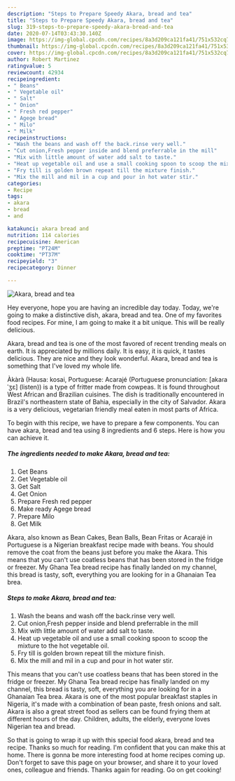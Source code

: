 ```yaml
---
description: "Steps to Prepare Speedy Akara, bread and tea"
title: "Steps to Prepare Speedy Akara, bread and tea"
slug: 319-steps-to-prepare-speedy-akara-bread-and-tea
date: 2020-07-14T03:43:30.140Z
image: https://img-global.cpcdn.com/recipes/8a3d209ca121fa41/751x532cq70/akara-bread-and-tea-recipe-main-photo.jpg
thumbnail: https://img-global.cpcdn.com/recipes/8a3d209ca121fa41/751x532cq70/akara-bread-and-tea-recipe-main-photo.jpg
cover: https://img-global.cpcdn.com/recipes/8a3d209ca121fa41/751x532cq70/akara-bread-and-tea-recipe-main-photo.jpg
author: Robert Martinez
ratingvalue: 5
reviewcount: 42934
recipeingredient:
- " Beans"
- " Vegetable oil"
- " Salt"
- " Onion"
- " Fresh red pepper"
- " Agege bread"
- " Milo"
- " Milk"
recipeinstructions:
- "Wash the beans and wash off the back.rinse very well."
- "Cut onion,Fresh pepper inside and blend preferrable in the mill"
- "Mix with little amount of water add salt to taste."
- "Heat up vegetable oil and use a small cooking spoon to scoop the mixture to the hot vegetable oil."
- "Fry till is golden brown repeat till the mixture finish."
- "Mix the mill and mil in a cup and pour in hot water stir."
categories:
- Recipe
tags:
- akara
- bread
- and

katakunci: akara bread and 
nutrition: 114 calories
recipecuisine: American
preptime: "PT24M"
cooktime: "PT37M"
recipeyield: "3"
recipecategory: Dinner

---
```



![Akara, bread and tea](https://img-global.cpcdn.com/recipes/8a3d209ca121fa41/751x532cq70/akara-bread-and-tea-recipe-main-photo.jpg)

Hey everyone, hope you are having an incredible day today. Today, we're going to make a distinctive dish, akara, bread and tea. One of my favorites food recipes. For mine, I am going to make it a bit unique. This will be really delicious.

Akara, bread and tea is one of the most favored of recent trending meals on earth. It is appreciated by millions daily. It is easy, it is quick, it tastes delicious. They are nice and they look wonderful. Akara, bread and tea is something that I've loved my whole life.

Àkàrà (Hausa: kosai, Portuguese: Acarajé (Portuguese pronunciation: [akaɾaˈʒɛ] (listen)) is a type of fritter made from cowpeas. It is found throughout West African and Brazilian cuisines. The dish is traditionally encountered in Brazil&#39;s northeastern state of Bahia, especially in the city of Salvador. Akara is a very delicious, vegetarian friendly meal eaten in most parts of Africa.


To begin with this recipe, we have to prepare a few components. You can have akara, bread and tea using 8 ingredients and 6 steps. Here is how you can achieve it.

<!--inarticleads1-->

##### The ingredients needed to make Akara, bread and tea:

1. Get  Beans
1. Get  Vegetable oil
1. Get  Salt
1. Get  Onion
1. Prepare  Fresh red pepper
1. Make ready  Agege bread
1. Prepare  Milo
1. Get  Milk


Akara, also known as Bean Cakes, Bean Balls, Bean Fritas or Acarajé in Portuguese is a Nigerian breakfast recipe made with beans. You should remove the coat from the beans just before you make the Akara. This means that you can&#39;t use coatless beans that has been stored in the fridge or freezer. My Ghana Tea bread recipe has finally landed on my channel, this bread is tasty, soft, everything you are looking for in a Ghanaian Tea brea. 

<!--inarticleads2-->

##### Steps to make Akara, bread and tea:

1. Wash the beans and wash off the back.rinse very well.
1. Cut onion,Fresh pepper inside and blend preferrable in the mill
1. Mix with little amount of water add salt to taste.
1. Heat up vegetable oil and use a small cooking spoon to scoop the mixture to the hot vegetable oil.
1. Fry till is golden brown repeat till the mixture finish.
1. Mix the mill and mil in a cup and pour in hot water stir.


This means that you can&#39;t use coatless beans that has been stored in the fridge or freezer. My Ghana Tea bread recipe has finally landed on my channel, this bread is tasty, soft, everything you are looking for in a Ghanaian Tea brea. Akara is one of the most popular breakfast staples in Nigeria, it&#39;s made with a combination of bean paste, fresh onions and salt. Akara is also a great street food as sellers can be found frying them at different hours of the day. Children, adults, the elderly, everyone loves Nigerian tea and bread. 

So that is going to wrap it up with this special food akara, bread and tea recipe. Thanks so much for reading. I'm confident that you can make this at home. There is gonna be more interesting food at home recipes coming up. Don't forget to save this page on your browser, and share it to your loved ones, colleague and friends. Thanks again for reading. Go on get cooking!
